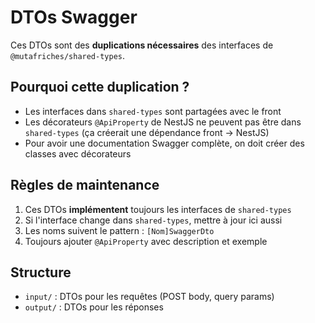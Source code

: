 # DTOs Swagger

Ces DTOs sont des **duplications nécessaires** des interfaces de `@mutafriches/shared-types`.

## Pourquoi cette duplication ?

- Les interfaces dans `shared-types` sont partagées avec le front
- Les décorateurs `@ApiProperty` de NestJS ne peuvent pas être dans `shared-types` (ça créerait une dépendance front → NestJS)
- Pour avoir une documentation Swagger complète, on doit créer des classes avec décorateurs

## Règles de maintenance

1. Ces DTOs **implémentent** toujours les interfaces de `shared-types`
2. Si l'interface change dans `shared-types`, mettre à jour ici aussi
3. Les noms suivent le pattern : `[Nom]SwaggerDto`
4. Toujours ajouter `@ApiProperty` avec description et exemple

## Structure

- `input/` : DTOs pour les requêtes (POST body, query params)
- `output/` : DTOs pour les réponses
